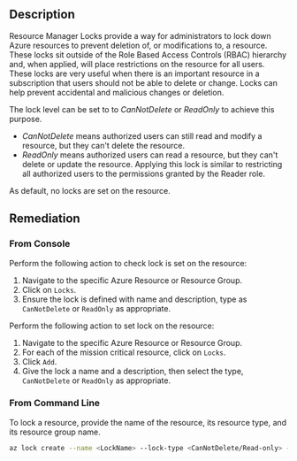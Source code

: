 ## Description

Resource Manager Locks provide a way for administrators to lock down Azure resources to prevent deletion of, or modifications to, a resource. These locks sit outside of the Role Based Access Controls (RBAC) hierarchy and, when applied, will place restrictions on the resource for all users. These locks are very useful when there is an important resource in a subscription that users should not be able to delete or change. Locks can help prevent accidental and malicious changes or deletion.

The lock level can be set to to *CanNotDelete* or *ReadOnly* to achieve this purpose.
   - *CanNotDelete* means authorized users can still read and modify a resource, but they can't delete the resource.
   - *ReadOnly* means authorized users can read a resource, but they can't delete or update the resource. Applying this lock is similar to restricting all authorized users to the permissions granted by the Reader role.

As default, no locks are set on the resource.

## Remediation

### From Console

Perform the following action to check lock is set on the resource:

1. Navigate to the specific Azure Resource or Resource Group.
2. Click on `Locks`.
3. Ensure the lock is defined with name and description, type as `CanNotDelete` or `ReadOnly` as appropriate.

Perform the following action to set lock on the resource:

1. Navigate to the specific Azure Resource or Resource Group.
2. For each of the mission critical resource, click on `Locks`.
3. Click `Add`.
4. Give the lock a name and a description, then select the type, `CanNotDelete` or `ReadOnly` as appropriate.

### From Command Line

To lock a resource, provide the name of the resource, its resource type, and its resource group name.

```bash
az lock create --name <LockName> --lock-type <CanNotDelete/Read-only> -- resource-group <resourceGroupName> --resource-name <resourceName> --resource- type <resourceType>
```

